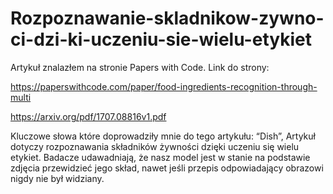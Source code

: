 # Rozpoznawanie-skladnikow-zywno-ci-dzi-ki-uczeniu-sie-wielu-etykiet
Artykuł znalazłem na stronie Papers with Code. Link do strony:

https://paperswithcode.com/paper/food-ingredients-recognition-through-multi

https://arxiv.org/pdf/1707.08816v1.pdf

Kluczowe słowa które doprowadziły mnie do tego artykułu: “Dish”, 
Artykuł dotyczy rozpoznawania składników żywności dzięki uczeniu się wielu etykiet. Badacze udawadniają, że nasz model jest w stanie na podstawie zdjęcia przewidzieć jego skład, nawet jeśli przepis odpowiadający obrazowi nigdy nie był widziany.

